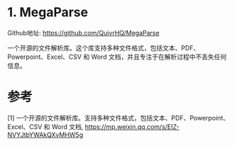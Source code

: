 # 1. MegaParse

Github地址: https://github.com/QuivrHQ/MegaParse

一个开源的文件解析库。这个库支持多种文件格式，包括文本、PDF、Powerpoint、Excel、CSV 和 Word 文档，并且专注于在解析过程中不丢失任何信息。

# 参考

[1] 一个开源的文件解析库。支持多种文件格式，包括文本、PDF、Powerpoint、Excel、CSV 和 Word 文档, https://mp.weixin.qq.com/s/EIZ-NVYJtbYWAkQXvMHW5g